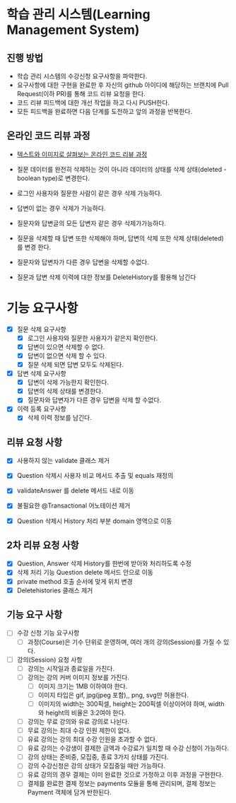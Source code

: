 # 학습 관리 시스템(Learning Management System)
## 진행 방법
* 학습 관리 시스템의 수강신청 요구사항을 파악한다.
* 요구사항에 대한 구현을 완료한 후 자신의 github 아이디에 해당하는 브랜치에 Pull Request(이하 PR)를 통해 코드 리뷰 요청을 한다.
* 코드 리뷰 피드백에 대한 개선 작업을 하고 다시 PUSH한다.
* 모든 피드백을 완료하면 다음 단계를 도전하고 앞의 과정을 반복한다.

## 온라인 코드 리뷰 과정
* [텍스트와 이미지로 살펴보는 온라인 코드 리뷰 과정](https://github.com/next-step/nextstep-docs/tree/master/codereview)


* 질문 데이터를 완전히 삭제하는 것이 아니라 데이터의 상태를 삭제 상태(deleted - boolean type)로 변경한다.
* 로그인 사용자와 질문한 사람이 같은 경우 삭제 가능하다.
* 답변이 없는 경우 삭제가 가능하다.
* 질문자와 답변글의 모든 답변자 같은 경우 삭제가가능하다.
* 질문을 삭제할 때 답변 또한 삭제해야 하며, 답변의 삭제 또한 삭제 상태(deleted)를 변경
한다.
* 질문자와 답변자가 다른 경우 답변을 삭제할 수없다.
* 질문과 답변 삭제 이력에 대한 정보를 DeleteHistory를 활용해 남긴다

# 기능 요구사항
* [x] 질문 삭제 요구사항
  * [x] 로그인 사용자와 질문한 사용자가 같은지 확인한다.
  * [X] 답변이 있으면 삭제할 수 없다. 
  * [X] 답변이 없으면 삭제 할 수 있다.
  * [X] 질문 삭제 되면 답변 모두도 삭제된다.
* [x] 답변 삭제 요구사항
  * [X] 답변이 삭제 가능한지 확인한다.
  * [X] 답변의 삭제 상태를 변경한다.
  * [X] 질문자와 답변자가 다른 경우 답변을 삭제 할 수없다.
* [x] 이력 등록 요구사항 
  * [x] 삭제 이력 정보를 남긴다.

## 리뷰 요청 사항
* [x] 사용하지 않는 validate 클래스 제거
* [x] Question 삭제시 사용자 비교 메서드 추출 및 equals 재정의
* [x] validateAnswer 를 delete 메서드 내로 이동
* [x] 불필요한 @Transactional 어노테이션 제거 
* [x] Question 삭제시 History 처리 부분 domain 영역으로 이동 


## 2차 리뷰 요청 사항
* [x] Question, Answer 삭제 History를 한번에 받아와 처리하도록 수정
* [x] 삭제 처리 기능 Question delete 메서드 안으로 이동
* [x] private method 호출 순서에 맞게 위치 변경
* [x] Deletehistories 클래스 제거

## 기능 요구 사항 
* [ ] 수강 신청 기능 요구사항
  * [ ] 과정(Course)은 기수 단위로 운영하며, 여러 개의 강의(Session)를 가질 수 있다.
* [ ] 강의(Session) 요청 사항 
  * [ ] 강의는 시작일과 종료일을 가진다.
  * [ ] 강의는 강의 커버 이미지 정보를 가진다.
    * [ ] 이미지 크기는 1MB 이하여야 한다.
    * [ ] 이미지 타입은 gif, jpg(jpeg 포함),, png, svg만 허용한다.
    * [ ] 이미지의 width는 300픽셀, height는 200픽셀 이상이어야 하며, width와 height의 비율은 3:2여야 한다.
  * [ ] 강의는 무료 강의와 유료 강의로 나뉜다.
  * [ ] 무료 강의는 최대 수강 인원 제한이 없다.
  * [ ] 유료 강의는 강의 최대 수강 인원을 초과할 수 없다.
  * [ ] 유료 강의는 수강생이 결제한 금액과 수강료가 일치할 때 수강 신청이 가능하다.
  * [ ] 강의 상태는 준비중, 모집중, 종료 3가지 상태를 가진다.
  * [ ] 강의 수강신청은 강의 상태가 모집중일 때만 가능하다.
  * [ ] 유료 강의의 경우 결제는 이미 완료한 것으로 가정하고 이후 과정을 구현한다.
  * [ ] 결제를 완료한 결제 정보는 payments 모듈을 통해 관리되며, 결제 정보는 Payment 객체에 담겨 반한된다.
